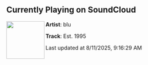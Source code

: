 ## Currently Playing on SoundCloud

[<img align="left" width="100" src="https://i1.sndcdn.com/artworks-wH1Vhy7fvEync0Yf-ynwQhA-t500x500.jpg">](https://soundcloud.com/blu_beats/est-1995-1)

**Artist**: blu 

**Track**: Est. 1995

Last updated at 8/11/2025, 9:16:29 AM

